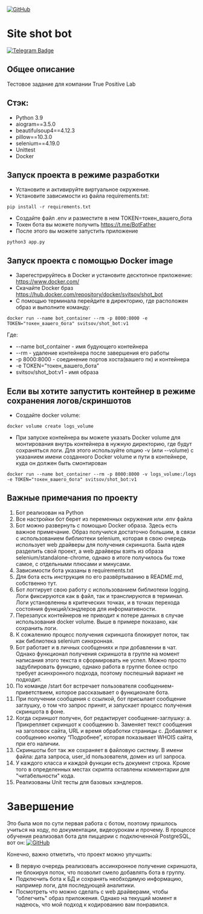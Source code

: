[![GitHub](https://img.shields.io/badge/GitHub-Kirill--Svitsov-blue)](https://github.com/Kirill-Svitsov)
# Site shot bot 
[![Telegram Badge](https://img.shields.io/badge/-siteshotbot-blue?style=flat&logo=Telegram&logoColor=white)](https://t.me/svitsov_site_shot_bot)

## Общее описание
Тестовое задание для компании True Positive Lab


## Стэк:

- Python 3.9
- aiogram==3.5.0
- beautifulsoup4==4.12.3
- pillow==10.3.0
- selenium==4.19.0
- Unittest
- Docker

## Запуск проекта в режиме разработки

- Установите и активируйте виртуальное окружение.
- Установите зависимости из файла requirements.txt:
```
pip install -r requirements.txt
```
- Создайте файл .env и разместите в нем TOKEN=токен_вашего_бота
- Токен бота вы можете получить https://t.me/BotFather
- После этого вы можете запустить приложение
```
python3 app.py
```
## Запуск проекта с помощью Docker image
- Зарегестрируйтесь в Docker и установите десктопное приложение: https://www.docker.com/
- Скачайте Docker браз https://hub.docker.com/repository/docker/svitsov/shot_bot
- С помощью терминала перейдите в директорию, где расположен образ и выполните команду:
```
docker run --name bot_container --rm -p 8000:8000 -e TOKEN="токен_вашего_бота" svitsov/shot_bot:v1
```
Где: 
* --name bot_container - имя будующего контейнера
* --rm - удаление контейнера после завершения его работы
* -p 8000:8000 - соединение портов хоста(вашего пк) и контейнера
* -e TOKEN="токен_вашего_бота"
* svitsov/shot_bot:v1 - имя образа
## Если вы хотите запустить контейнер в режиме сохранения логов/скриншотов
- Создайте docker volume:
```
docker volume create logs_volume
```
- При запуске контейнера вы можете указать Docker volume для монтирования внутрь контейнера в нужную директорию, где будут сохраняться логи. Для этого используйте опцию -v (или --volume) с указанием имени созданного Docker volume и пути в контейнере, куда он должен быть смонтирован
```
docker run --name bot_container --rm -p 8000:8000 -v logs_volume:/logs -e TOKEN="токен_вашего_бота" svitsov/shot_bot:v1
```

## Важные примечания по проекту
1) Бот реализован на Python
2) Все настройки бот берет из переменных окружения или .env
файла
3) Бот можно развернуть с помощью Docker образа. Здесь есть важное примечание. Образ получился достаточно большим, в связи с использованием библиотеки selenium, которая в свою очередь использует web драйверы для получения скриншота. Была идея разделить свой проект, а web драйверы взять из образа selenium/standalone-chrome, однако в итоге получилось бы тоже самое, с отдельными плюсами и минусами.
4) Зависимости бота указаны в requirements.txt
5) Для бота есть инструкция по его развёртыванию в README.md, собственно тут.
6) Бот логгирует свою работу с использованием библиотеки logging. Логи фиксируются как в файл, так и транслируются в терминал. Логи установленны в критеческих точках, и в точках перехода состояния функций/хэндлеров для информативности.
7) Перезапуск контейнеров не приводит к потере данных в случае использования docker volume. Выше в примере показано, как сохранить логи.
8) К сожалению процесс получения скриншота блокирует поток, так как библиотека selenium синхронная.
9) Бот работает и в личных сообщениях и при добавлении в чат. Однако функционал получения скриншота в группе на момент написания этого текста я сформировать не успел. Можно просто задублировать функцию, однако работа в группе более остро требует асинхронного подхода, поэтому поспешный вариант не подходит.
10)  По команде /start бот встречает пользователя сообщением-приветствием,
которое рассказывает о функционале бота.
11) При получении сообщения с ссылкой, бот присылает сообщение заглушку, о том что запрос принят, и запускает процесс получения
скриншота в фоне.
12) Когда скриншот получен, бот редактирует сообщение-заглушку:
  a. Прикрепляет скриншот к сообщению
  b. Заменяет текст сообщения на заголовок сайта, URL и время обработки
  страницы
  c. Добавляет к сообщению кнопку “Подробнее”, которая
  показывает WHOIS сайта, при его наличии.
13) Скриншоты бот так же сохраняет в файловую систему. В имени файла: дата запроса, user_id пользователя, домен из
url запроса.
14) У каждого класса и каждой функции есть документ строка. Кроме того в определенных местах скрипта оставлены комментарии для "читабельности" кода.
15) Реализованы Unit тесты для базовых хэндлеров.


# Завершение
Это была моя по сути первая работа с ботом, поэтому пришлось учиться на ходу, по документации, видеоурокам и прочему.
В процессе обучения реализовал бота для пиццерии с подключенной PostgreSQL, вот он: 
[![GitHub](https://img.shields.io/badge/GitHub-Kirill--Svitsov-blue)](https://github.com/Kirill-Svitsov/pizzeria_bot)

Конечно, важно отметить, что проект можно улучшить: 
- В первую очередь реализовать ассинхронное получение скриншота, не блокируя поток, что позволит смело добавлять бота в группу.
- Подключить бота к БД и сохранять необходимую информацию, например логи, для последующей аналитики.
- Посмотреть что можно сделать с web драйверами, чтобы "облегчить" образ приложения.
Однако на текущий момент я надеюсь, что мой подход к кодированию вам понравился.
